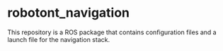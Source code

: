 # robotont\_navigation

This repository is a ROS package that contains configuration files and a launch file for the navigation stack.